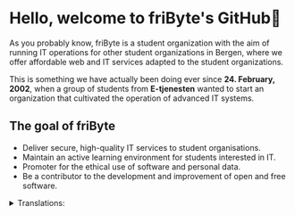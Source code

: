# Hello, welcome to friByte's GitHub👋

As you probably know, friByte is a student organization with the aim of running IT operations for other student organizations in Bergen, where we offer affordable web and IT services adapted to the student organizations.

This is something we have actually been doing ever since **24. February, 2002**, when a group of students from **E-tjenesten** wanted to start an organization that cultivated the operation of advanced IT systems.

## The goal of friByte

- Deliver secure, high-quality IT services to student organisations.
- Maintain an active learning environment for students interested in IT.
- Promoter for the ethical use of software and personal data.
- Be a contributor to the development and improvement of open and free software.

<details>
<summary>Translations:</summary>  
  
- [Norwegian](translations/README-no.md)

</details>
